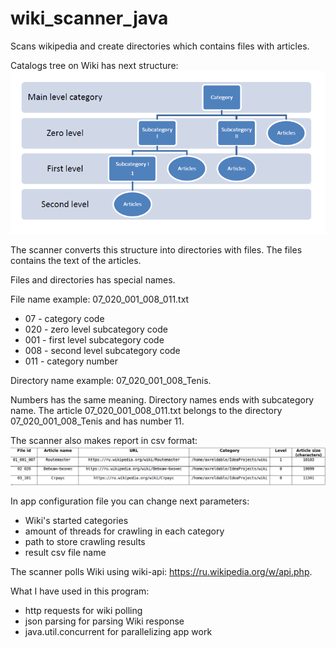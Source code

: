 # wiki_scanner_java
Scans wikipedia and create directories which contains files with articles.

Catalogs tree on Wiki has next structure:
![alt text](https://github.com/axreldable/wiki_scanner_java/blob/master/pict/wiki_structure.jpeg)

The scanner converts this structure into directories with files. The files contains the text of the articles.

Files and directories has special names.

File name example: 07_020_001_008_011.txt
- 07 - category code
- 020 - zero level subcategory code
- 001 - first level subcategory code
- 008 - second level subcategory code
- 011 - category number

Directory name example: 07_020_001_008_Tenis.

Numbers has the same meaning. Directory names ends with subcategory name.
The article 07_020_001_008_011.txt belongs to the directory 07_020_001_008_Tenis and has number 11.

The scanner also makes report in csv format:
![alt text](https://github.com/axreldable/wiki_scanner_java/blob/master/pict/result_table.png)

In app configuration file you can change next parameters:
- Wiki's started categories
- amount of threads for crawling in each category
- path to store crawling results
- result csv file name

The scanner polls Wiki using wiki-api: https://ru.wikipedia.org/w/api.php.

What I have used in this program:
- http requests for wiki polling
- json parsing for parsing Wiki response
- java.util.concurrent for parallelizing app work


